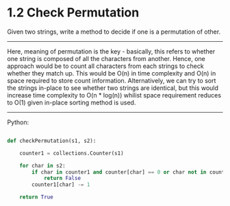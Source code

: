 # 1.2 Check Permutation

Given two strings, write a method to decide if one is a permutation of other.

---

Here, meaning of permutation is the key - basically, this refers to whether one
string is composed of all the characters from another. Hence, one approach
would be to count all characters from each strings to check whether they match
up. This would be O(n) in time complexity and O(n) in space required to store
count information. Alternatively, we can try to sort the strings in-place to
see whether two strings are identical, but this would increase time complexity
to O(n * log(n)) whilist space requirement reduces to O(1) given in-place
sorting method is used.

---

Python:

```python

def checkPermutation(s1, s2):

    counter1 = collections.Counter(s1)

    for char in s2:
        if char in counter1 and counter[char] == 0 or char not in counter:
            return False
        counter1[char] -= 1

    return True
```
